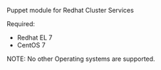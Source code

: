 Puppet module for Redhat Cluster Services

Required:

  - Redhat EL 7
  - CentOS 7

NOTE: No other Operating systems are supported.

